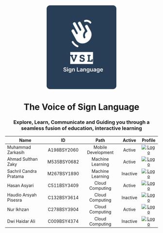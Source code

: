 <p align="center">
  <img src="/profile/img/logo.svg" alt="VSL Logo" width="230">
</p>
<h1 align="center"><b>The Voice of Sign Language</b></h1>

<h3 align="center">Explore, Learn, Communicate and Guiding you through a seamless fusion of education, interactive learning</h3>

<div align="center">

| Name                   |     ID      |        Path        |  Active  |                                                                            Profile                                                                             |
| ---------------------- | :---------: | :----------------: | :------: | :------------------------------------------------------------------------------------------------------------------------------------------------------------: |
| Muhammad Zarkasih      | A198BSY2060 | Mobile Development |  Active  |                   [<img src="https://img.shields.io/badge/LinkedIn-0077B5?style=for-the-badge&logo=linkedin&logoColor=white" alt="Logo"/>]()                   |
| Ahmad Sulthan Zaky     | M535BSY0682 |  Machine Learning  |  Active  |                   [<img src="https://img.shields.io/badge/LinkedIn-0077B5?style=for-the-badge&logo=linkedin&logoColor=white" alt="Logo"/>]()                   |
| Sachril Candra Pratama | M267BSY1890 |  Machine Learning  | Inactive |                   [<img src="https://img.shields.io/badge/LinkedIn-0077B5?style=for-the-badge&logo=linkedin&logoColor=white" alt="Logo"/>]()                   |
| Hasan Asyari           | C511BSY3409 |  Cloud Computing   |  Active  | [<img src="https://img.shields.io/badge/LinkedIn-0077B5?style=for-the-badge&logo=linkedin&logoColor=white" alt="Logo"/>](https://www.linkedin.com/in/hasyari/) |
| Haudio Arsyah Pisesra  | C132BSY3614 |  Cloud Computing   | Inactive |                   [<img src="https://img.shields.io/badge/LinkedIn-0077B5?style=for-the-badge&logo=linkedin&logoColor=white" alt="Logo"/>]()                   |
| Nur Ikhzan             | C278BSY3904 |  Cloud Computing   |  Active  |                   [<img src="https://img.shields.io/badge/LinkedIn-0077B5?style=for-the-badge&logo=linkedin&logoColor=white" alt="Logo"/>]()                   |
| Dwi Haidar Ali         | C009BSY4374 |  Cloud Computing   | Inactive |                   [<img src="https://img.shields.io/badge/LinkedIn-0077B5?style=for-the-badge&logo=linkedin&logoColor=white" alt="Logo"/>]()                   |

</div>
